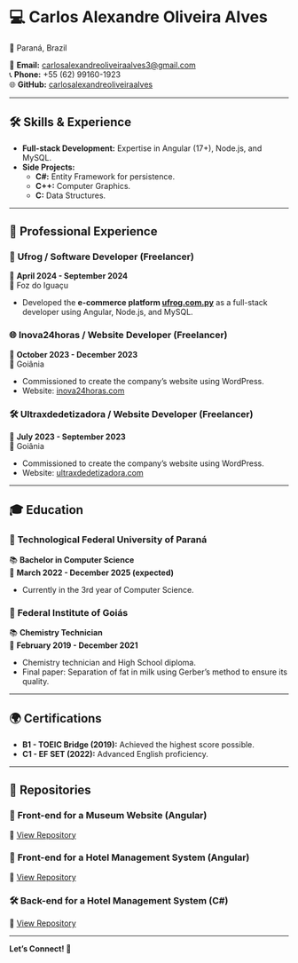 # 💻 Carlos Alexandre Oliveira Alves  
📍 Paraná, Brazil  

📧 **Email:** [carlosalexandreoliveiraalves3@gmail.com](mailto:carlosalexandreoliveiraalves3@gmail.com)  
📞 **Phone:** +55 (62) 99160-1923  
🌐 **GitHub:** [carlosalexandreoliveiraalves](https://github.com/carlosalexandreoliveiraalves)  

---

## 🛠️ **Skills & Experience**  
- **Full-stack Development:** Expertise in Angular (17+), Node.js, and MySQL.  
- **Side Projects:**  
  - **C#:** Entity Framework for persistence.  
  - **C++:** Computer Graphics.  
  - **C:** Data Structures.  

---

## 💼 **Professional Experience**  

### 🚀 **Ufrog** / Software Developer (Freelancer)  
📅 **April 2024 - September 2024**  
📍 Foz do Iguaçu  
- Developed the **e-commerce platform [ufrog.com.py](https://ufrog.com.py)** as a full-stack developer using Angular, Node.js, and MySQL.  

### 🌐 **Inova24horas** / Website Developer (Freelancer)  
📅 **October 2023 - December 2023**  
📍 Goiânia  
- Commissioned to create the company’s website using WordPress.  
- Website: [inova24horas.com](https://inova24horas.com)  

### 🛠️ **Ultraxdedetizadora** / Website Developer (Freelancer)  
📅 **July 2023 - September 2023**  
📍 Goiânia  
- Commissioned to create the company’s website using WordPress.  
- Website: [ultraxdedetizadora.com](https://ultraxdedetizadora.com)  

---

## 🎓 **Education**  

### 🏫 **Technological Federal University of Paraná**  
📚 **Bachelor in Computer Science**  
📅 **March 2022 - December 2025 (expected)**  
- Currently in the 3rd year of Computer Science.  

### 🏫 **Federal Institute of Goiás**  
📚 **Chemistry Technician**  
📅 **February 2019 - December 2021**  
- Chemistry technician and High School diploma.  
- Final paper: Separation of fat in milk using Gerber’s method to ensure its quality.  

---

## 🌍 **Certifications**  

- **B1 - TOEIC Bridge (2019):** Achieved the highest score possible.  
- **C1 - EF SET (2022):** Advanced English proficiency.  

---

## 📂 **Repositories**  

### 🎨 **Front-end for a Museum Website (Angular)**  
🔗 [View Repository](https://github.com/carlosalexandreoliveiraalves/front_end_museu)  

### 🏨 **Front-end for a Hotel Management System (Angular)**  
🔗 [View Repository](https://github.com/carlosalexandreoliveiraalves/front-hotel)  

### 🛠️ **Back-end for a Hotel Management System (C#)**  
🔗 [View Repository](https://github.com/carlosalexandreoliveiraalves/back-hotel)  

---

**Let’s Connect! 🚀**  


<!--
**carlosalexandreoliveiraalves/carlosalexandreoliveiraalves** is a ✨ _special_ ✨ repository because its `README.md` (this file) appears on your GitHub profile.

Here are some ideas to get you started:

- 🔭 I’m currently working on ...
- 🌱 I’m currently learning ...
- 👯 I’m looking to collaborate on ...
- 🤔 I’m looking for help with ...
- 💬 Ask me about ...
- 📫 How to reach me: ...
- 😄 Pronouns: ...
- ⚡ Fun fact: ...
-->
